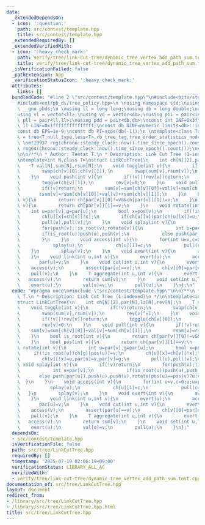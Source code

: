 ```yaml
---
data:
  _extendedDependsOn:
  - icon: ':question:'
    path: src/contest/template.hpp
    title: src/contest/template.hpp
  _extendedRequiredBy: []
  _extendedVerifiedWith:
  - icon: ':heavy_check_mark:'
    path: verify/tree/link-cut-tree/dynamic_tree_vertex_add_path_sum.test.cpp
    title: verify/tree/link-cut-tree/dynamic_tree_vertex_add_path_sum.test.cpp
  _isVerificationFailed: false
  _pathExtension: hpp
  _verificationStatusIcon: ':heavy_check_mark:'
  attributes:
    links: []
  bundledCode: "#line 2 \"src/contest/template.hpp\"\n#include<bits/stdc++.h>\n#include<ext/pb_ds/assoc_container.hpp>\n\
    #include<ext/pb_ds/tree_policy.hpp>\n \nusing namespace std;\nusing namespace\
    \ __gnu_pbds;\n \nusing ll = long long;\nusing db = long double;\nusing vi = vector<int>;\n\
    using vl = vector<ll>;\nusing vd = vector<db>;\nusing pii = pair<int,int>;\nusing\
    \ pll = pair<ll,ll>;\nusing pdd = pair<db,db>;\nconst int INF=0x3fffffff;\nconst\
    \ ll LINF=0x1fffffffffffffff;\nconst db DINF=numeric_limits<db>::infinity();\n\
    const db EPS=1e-9;\nconst db PI=acos(db(-1));\n \ntemplate<class T>\nusing ordered_set\
    \ = tree<T,null_type,less<T>,rb_tree_tag,tree_order_statistics_node_update>;\n\
    \ \nmt19937 rng(chrono::steady_clock::now().time_since_epoch().count());\nmt19937_64\
    \ rng64(chrono::steady_clock::now().time_since_epoch().count());\n#line 3 \"src/tree/LinkCutTree.hpp\"\
    \n\n/**\n * Author: Teetat T.\n * Description: Link Cut Tree (1-indexed)\n */\n\
    \ntemplate<int N,class T>\nstruct LinkCutTree{\n    int ch[N][2],par[N],lz[N],rev[N];\n\
    \    T val[N],sum[N],rsum[N];\n    void toggle(int v){\n        if(!v)return;\n\
    \        swap(ch[v][0],ch[v][1]);\n        swap(sum[v],rsum[v]);\n        rev[v]^=1;\n\
    \    }\n    void push(int v){\n        if(!v||!rev[v])return;\n        toggle(ch[v][0]);\n\
    \        toggle(ch[v][1]);\n        rev[v]=0;\n    }\n    void pull(int v){\n\
    \        if(!v)return;\n        sum[v]=sum[ch[v][0]]+val[v]+sum[ch[v][1]];\n \
    \       rsum[v]=rsum[ch[v][0]]+val[v]+rsum[ch[v][1]];\n    }\n    bool is_root(int\
    \ v){\n        return ch[par[v]][0]!=v&&ch[par[v]][1]!=v;\n    }\n    bool pos(int\
    \ v){\n        return ch[par[v]][1]==v;\n    }\n    void rotate(int v){\n    \
    \    int u=par[v],g=par[u];\n        bool x=pos(v);\n        if(!is_root(u))ch[g][pos(u)]=v;\n\
    \        ch[u][x]=ch[v][!x];\n        if(ch[u][x])par[ch[u][x]]=u;\n        ch[v][!x]=u,par[u]=v,par[v]=g;\n\
    \        pull(u),pull(v);\n    }\n    void splay(int v){\n        if(!v)return;\n\
    \        for(push(v);!is_root(v);rotate(v)){\n            int u=par[v];\n    \
    \        if(is_root(u))push(u),push(v);\n            else push(par[u]),push(u),push(v),rotate(pos(u)==pos(v)?u:v);\n\
    \        }\n    }\n    void access(int v){\n        for(int u=v,c=0;u;u=par[u]){\n\
    \            splay(u);\n            ch[u][1]=c;\n            pull(c=u);\n    \
    \    }\n        splay(v);\n    }\n    void evert(int v){\n        access(v),toggle(v);\n\
    \    }\n    void link(int u,int v){\n        evert(u);\n        access(v);\n \
    \       par[u]=v;\n    }\n    void cut(int u,int v){\n        evert(u);\n    \
    \    access(v);\n        assert(par[u]==v);\n        ch[v][0]=par[u]=0;\n    \
    \    pull(v);\n    }\n    T aggregate(int u,int v){\n        evert(u);\n     \
    \   access(v);\n        return sum[v];\n    }\n    void set(int u,T v){\n    \
    \    evert(u);\n        val[u]=v;\n        pull(u);\n    }\n};\n"
  code: "#pragma once\n#include \"src/contest/template.hpp\"\n\n/**\n * Author: Teetat\
    \ T.\n * Description: Link Cut Tree (1-indexed)\n */\n\ntemplate<int N,class T>\n\
    struct LinkCutTree{\n    int ch[N][2],par[N],lz[N],rev[N];\n    T val[N],sum[N],rsum[N];\n\
    \    void toggle(int v){\n        if(!v)return;\n        swap(ch[v][0],ch[v][1]);\n\
    \        swap(sum[v],rsum[v]);\n        rev[v]^=1;\n    }\n    void push(int v){\n\
    \        if(!v||!rev[v])return;\n        toggle(ch[v][0]);\n        toggle(ch[v][1]);\n\
    \        rev[v]=0;\n    }\n    void pull(int v){\n        if(!v)return;\n    \
    \    sum[v]=sum[ch[v][0]]+val[v]+sum[ch[v][1]];\n        rsum[v]=rsum[ch[v][0]]+val[v]+rsum[ch[v][1]];\n\
    \    }\n    bool is_root(int v){\n        return ch[par[v]][0]!=v&&ch[par[v]][1]!=v;\n\
    \    }\n    bool pos(int v){\n        return ch[par[v]][1]==v;\n    }\n    void\
    \ rotate(int v){\n        int u=par[v],g=par[u];\n        bool x=pos(v);\n   \
    \     if(!is_root(u))ch[g][pos(u)]=v;\n        ch[u][x]=ch[v][!x];\n        if(ch[u][x])par[ch[u][x]]=u;\n\
    \        ch[v][!x]=u,par[u]=v,par[v]=g;\n        pull(u),pull(v);\n    }\n   \
    \ void splay(int v){\n        if(!v)return;\n        for(push(v);!is_root(v);rotate(v)){\n\
    \            int u=par[v];\n            if(is_root(u))push(u),push(v);\n     \
    \       else push(par[u]),push(u),push(v),rotate(pos(u)==pos(v)?u:v);\n      \
    \  }\n    }\n    void access(int v){\n        for(int u=v,c=0;u;u=par[u]){\n \
    \           splay(u);\n            ch[u][1]=c;\n            pull(c=u);\n     \
    \   }\n        splay(v);\n    }\n    void evert(int v){\n        access(v),toggle(v);\n\
    \    }\n    void link(int u,int v){\n        evert(u);\n        access(v);\n \
    \       par[u]=v;\n    }\n    void cut(int u,int v){\n        evert(u);\n    \
    \    access(v);\n        assert(par[u]==v);\n        ch[v][0]=par[u]=0;\n    \
    \    pull(v);\n    }\n    T aggregate(int u,int v){\n        evert(u);\n     \
    \   access(v);\n        return sum[v];\n    }\n    void set(int u,T v){\n    \
    \    evert(u);\n        val[u]=v;\n        pull(u);\n    }\n};"
  dependsOn:
  - src/contest/template.hpp
  isVerificationFile: false
  path: src/tree/LinkCutTree.hpp
  requiredBy: []
  timestamp: '2025-07-19 02:06:19+09:00'
  verificationStatus: LIBRARY_ALL_AC
  verifiedWith:
  - verify/tree/link-cut-tree/dynamic_tree_vertex_add_path_sum.test.cpp
documentation_of: src/tree/LinkCutTree.hpp
layout: document
redirect_from:
- /library/src/tree/LinkCutTree.hpp
- /library/src/tree/LinkCutTree.hpp.html
title: src/tree/LinkCutTree.hpp
---
```

